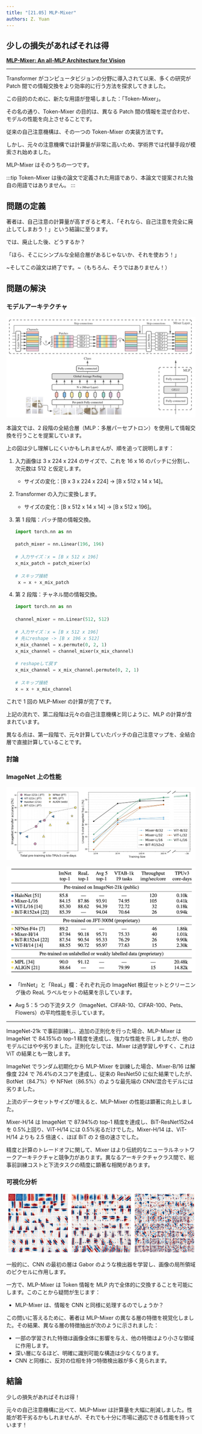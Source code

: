 ```yaml
---
title: "[21.05] MLP-Mixer"
authors: Z. Yuan
---
```


## 少しの損失があればそれは得

[**MLP-Mixer: An all-MLP Architecture for Vision**](https://arxiv.org/abs/2105.01601)

---

Transformer がコンピュータビジョンの分野に導入されて以来、多くの研究が Patch 間での情報交換をより効率的に行う方法を探求してきました。

この目的のために、新たな用語が登場しました：「Token-Mixer」。

その名の通り、Token-Mixer の目的は、異なる Patch 間の情報を混ぜ合わせ、モデルの性能を向上させることです。

従来の自己注意機構は、その一つの Token-Mixer の実装方法です。

しかし、元々の注意機構では計算量が非常に高いため、学術界では代替手段が模索され始めました。

MLP-Mixer はそのうちの一つです。

:::tip
Token-Mixer は後の論文で定義された用語であり、本論文で提案された独自の用語ではありません。
:::

## 問題の定義

著者は、自己注意の計算量が高すぎると考え、「それなら、自己注意を完全に廃止してしまおう！」という結論に至ります。

では、廃止した後、どうするか？

「ほら、そこにシンプルな全結合層があるじゃないか、それを使おう！」

~そしてこの論文は終了です。~（もちろん、そうではありません！）

## 問題の解決

### モデルアーキテクチャ

![MLP-Mixer モデルアーキテクチャ](./img/img1.jpg)

本論文では、2 段階の全結合層（MLP：多層パーセプトロン）を使用して情報交換を行うことを提案しています。

上の図は少し理解しにくいかもしれませんが、順を追って説明します：

1. 入力画像は 3 x 224 x 224 のサイズで、これを 16 x 16 のパッチに分割し、次元数は 512 と仮定します。

   - サイズの変化：[B x 3 x 224 x 224] -> [B x 512 x 14 x 14]。

2. Transformer の入力に変換します。

   - サイズの変化：[B x 512 x 14 x 14] -> [B x 512 x 196]。

3. 第 1 段階：パッチ間の情報交換。

   ```python
   import torch.nn as nn

   patch_mixer = nn.Linear(196, 196)

   # 入力サイズ：x = [B x 512 x 196]
   x_mix_patch = patch_mixer(x)

   # スキップ接続
    x = x + x_mix_patch
   ```

4. 第 2 段階：チャネル間の情報交換。

   ```python
   import torch.nn as nn

   channel_mixer = nn.Linear(512, 512)

   # 入力サイズ：x = [B x 512 x 196]
   # 先にreshape -> [B x 196 x 512]
   x_mix_channel = x.permute(0, 2, 1)
   x_mix_channel = channel_mixer(x_mix_channel)

   # reshapeして戻す
   x_mix_channel = x_mix_channel.permute(0, 2, 1)

   # スキップ接続
   x = x + x_mix_channel
   ```

これで 1 回の MLP-Mixer の計算が完了です。

上記の流れで、第二段階は元々の自己注意機構と同じように、MLP の計算が含まれています。

異なる点は、第一段階で、元々計算していたパッチの自己注意マップを、全結合層で直接計算していることです。

### 討論

### ImageNet 上の性能

![MLP-Mixer on ImageNet 1](./img/img3.jpg)

![mlp-mixer on imagenet 2](./img/img2.jpg)

- 「ImNet」と「ReaL」欄：それぞれ元の ImageNet 検証セットとクリーニング後の ReaL ラベルセットの結果を示しています。

- Avg 5：5 つの下流タスク（ImageNet、CIFAR-10、CIFAR-100、Pets、Flowers）の平均性能を示しています。

---

ImageNet-21k で事前訓練し、追加の正則化を行った場合、MLP-Mixer は ImageNet で 84.15%の top-1 精度を達成し、強力な性能を示しましたが、他のモデルにはやや劣りました。正則化なしでは、Mixer は過学習しやすく、これは ViT の結果とも一致します。

ImageNet でランダム初期化から MLP-Mixer を訓練した場合、Mixer-B/16 は解像度 224 で 76.4%のスコアを達成し、従来の ResNet50 に似た結果でしたが、BotNet（84.7%）や NFNet（86.5%）のような最先端の CNN/混合モデルには劣りました。

上流のデータセットサイズが増えると、MLP-Mixer の性能は顕著に向上しました。

Mixer-H/14 は ImageNet で 87.94%の top-1 精度を達成し、BiT-ResNet152x4 を 0.5%上回り、ViT-H/14 には 0.5%劣るだけでした。Mixer-H/14 は、ViT-H/14 よりも 2.5 倍速く、ほぼ BiT の 2 倍の速さでした。

精度と計算のトレードオフに関して、Mixer はより伝統的なニューラルネットワークアーキテクチャと競争力があります。異なるアーキテクチャクラス間で、総事前訓練コストと下流タスクの精度に顕著な相関があります。

### 可視化分析

![MLP-Mixer Visualization](./img/img4.jpg)

一般的に、CNN の最初の層は Gabor のような検出器を学習し、画像の局所領域のピクセルに作用します。

一方で、MLP-Mixer は Token 情報を MLP 内で全体的に交換することを可能にします。このことから疑問が生じます：

- MLP-Mixer は、情報を CNN と同様に処理するのでしょうか？

この問いに答えるために、著者は MLP-Mixer の異なる層の特徴を視覚化しました。その結果、異なる層の特徴抽出が次のように示されました：

- 一部の学習された特徴は画像全体に影響を与え、他の特徴はより小さな領域に作用します。
- 深い層になるほど、明確に識別可能な構造は少なくなります。
- CNN と同様に、反対の位相を持つ特徴検出器が多く見られます。

## 結論

少しの損失があればそれは得！

元々の自己注意機構に比べて、MLP-Mixer は計算量を大幅に削減しました。性能が若干劣るかもしれませんが、それでも十分に市場に適応できる性能を持っています！
